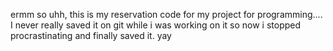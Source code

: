 ermm so uhh, this is my reservation code for my project for programming.... I never really saved it on git while i was working on it so now i stopped procrastinating and finally saved it. yay
